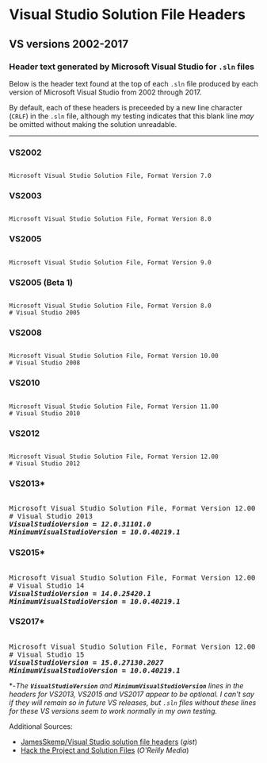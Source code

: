 # Visual Studio Solution File Headers
## VS versions 2002-2017
### Header text generated by Microsoft Visual Studio for `.sln` files

Below is the header text found at the top of each `.sln` file produced by each version of Microsoft Visual Studio from 2002 through 2017.

By default, each of these headers is preceeded by a new line character (`CRLF`) in the `.sln` file, although my testing indicates that this blank line _may_ be omitted without making the solution unreadable.

---

### VS2002
```

Microsoft Visual Studio Solution File, Format Version 7.0
```

### VS2003
```

Microsoft Visual Studio Solution File, Format Version 8.0
```

### VS2005
```

Microsoft Visual Studio Solution File, Format Version 9.0
```

### VS2005 (Beta 1)
```

Microsoft Visual Studio Solution File, Format Version 8.0
# Visual Studio 2005
```

### VS2008
```

Microsoft Visual Studio Solution File, Format Version 10.00
# Visual Studio 2008
```

### VS2010
```

Microsoft Visual Studio Solution File, Format Version 11.00
# Visual Studio 2010
```

### VS2012
```

Microsoft Visual Studio Solution File, Format Version 12.00
# Visual Studio 2012
```

### VS2013*
<pre>

Microsoft Visual Studio Solution File, Format Version 12.00
# Visual Studio 2013
<i><b>VisualStudioVersion = 12.0.31101.0</b></i>
<i><b>MinimumVisualStudioVersion = 10.0.40219.1</b></i>
</pre>

### VS2015*
<pre>

Microsoft Visual Studio Solution File, Format Version 12.00
# Visual Studio 14
<i><b>VisualStudioVersion = 14.0.25420.1</b></i>
<i><b>MinimumVisualStudioVersion = 10.0.40219.1</b></i>
</pre>

### VS2017*
<pre>

Microsoft Visual Studio Solution File, Format Version 12.00
# Visual Studio 15
<i><b>VisualStudioVersion = 15.0.27130.2027</b></i>
<i><b>MinimumVisualStudioVersion = 10.0.40219.1</b></i>
</pre>

*-_The **`VisualStudioVersion`** and **`MinimumVisualStudioVersion`** lines in the headers for VS2013, VS2015 and VS2017 appear to be optional. I can't say if they will remain so in future VS releases, but `.sln` files without these lines for these VS versions seem to work normally in my own testing._

Additional Sources:
* [JamesSkemp/Visual Studio solution file headers](https://gist.github.com/JamesSkemp/bbe17351ecdf6b1d6e07) (_gist_)
* [Hack the Project and Solution Files](http://www.onjava.com/pub/a/dotnet/excerpt/vshacks_chap1/index.html?page=4) (_O'Reilly Media_)
